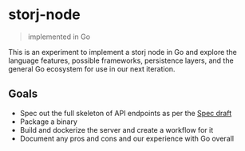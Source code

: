 # storj-node
> implemented in Go

This is an experiment to implement a storj node in Go and explore the language features, possible frameworks, persistence layers, and the general Go ecosystem for use in our next iteration.

## Goals

- Spec out the full skeleton of API endpoints as per the [Spec draft](../../docs/spec-draft.md)
- Package a binary
- Build and dockerize the server and create a workflow for it
- Document any pros and cons and our experience with Go overall

